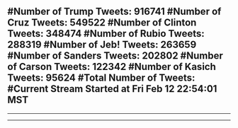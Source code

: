 #Number of Trump Tweets: 916741
#Number of Cruz Tweets: 549522
#Number of Clinton Tweets: 348474
#Number of Rubio Tweets: 288319
#Number of Jeb! Tweets: 263659
#Number of Sanders Tweets: 202802
#Number of Carson Tweets: 122342
#Number of Kasich Tweets: 95624
#Total Number of Tweets:  
#Current Stream Started at Fri Feb 12 22:54:01 MST
---
---
---
